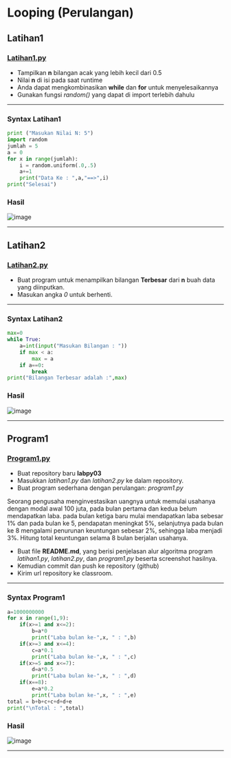 # Looping (Perulangan)

## Latihan1
### [Latihan1.py](https://github.com/irvanar/labpy03/blob/main/Latihan1.py)
* Tampilkan **n** bilangan acak yang lebih kecil dari 0.5
* Nilai **n** di isi pada saat runtime
* Anda dapat mengkombinasikan **while** dan **for** untuk menyelesaikannya
* Gunakan fungsi *random()* yang dapat di import terlebih dahulu
-----------
### Syntax Latihan1
```Python
print ("Masukan Nilai N: 5")
import random
jumlah = 5
a = 0
for x in range(jumlah):
    i = random.uniform(.0,.5)
    a+=1
    print("Data Ke : ",a,"==>",i)
print("Selesai")
```
### Hasil
![image](https://user-images.githubusercontent.com/84762007/147786950-127efb88-98b8-4444-89f2-75e2035a2bca.png)

-----------
## Latihan2
### [Latihan2.py](https://github.com/irvanar/labpy03/blob/main/Latihan2.py)
* Buat program untuk menampilkan bilangan **Terbesar** dari **n** buah data yang diinputkan.
* Masukan angka *0* untuk berhenti.
-----------

### Syntax Latihan2
```Python
max=0
while True:
    a=int(input("Masukan Bilangan : "))
    if max < a:
        max = a
    if a==0:
        break
print("Bilangan Terbesar adalah :",max)
```
### Hasil
![image](https://user-images.githubusercontent.com/84762007/147787005-a6c81ac2-f149-4a87-ab9e-caa23736494c.png)

-----------
## Program1
### [Program1.py](https://github.com/irvanar/labpy03/blob/main/program1.py)
* Buat repository baru **labpy03** 
* Masukkan *latihan1.py* dan *latihan2.py* ke dalam repository. 
* Buat program sederhana dengan perulangan: *program1.py*

Seorang pengusaha menginvestasikan uangnya untuk memulai usahanya dengan modal awal 100 juta, pada bulan pertama dan kedua belum mendapatkan laba. pada bulan ketiga baru mulai mendapatkan laba sebesar 1% dan pada bulan ke 5, pendapatan meningkat 5%, selanjutnya pada bulan ke 8 mengalami penurunan keuntungan sebesar 2%, sehingga laba menjadi 3%. Hitung total keuntungan selama 8 bulan berjalan usahanya.

* Buat file **README.md**, yang berisi penjelasan alur algoritma program *latihan1.py*, *latihan2.py*, dan *program1.py* beserta screenshot hasilnya.
* Kemudian commit dan push ke repository (github) 
* Kirim url repository ke classroom. 
-----------

### Syntax Program1
```Python
a=1000000000
for x in range(1,9):
    if(x>=1 and x<=2):
        b=a*0
        print("Laba bulan ke-",x, " : ",b)
    if(x>=3 and x<=4):
        c=a*0.1
        print("Laba bulan ke-",x, " : ",c)
    if(x>=5 and x<=7):
        d=a*0.5
        print("Laba bulan ke-",x, " : ",d)
    if(x==8):
        e=a*0.2
        print("Laba bulan ke-",x, " : ",e)
total = b+b+c+c+d+d+e
print("\nTotal : ",total)
```
### Hasil
![image](https://user-images.githubusercontent.com/84762007/147787037-4529d1af-cc57-4831-b854-9719b3ccfb1a.png)

-----------
